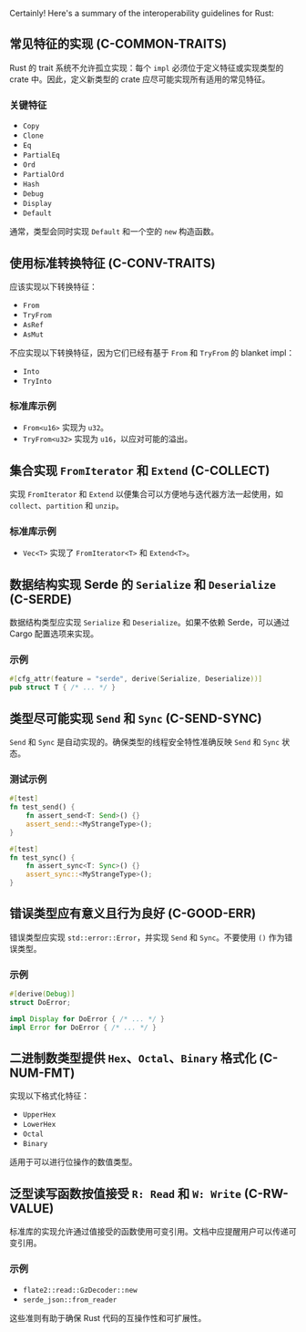 Certainly! Here's a summary of the interoperability guidelines for Rust:

## 常见特征的实现 (C-COMMON-TRAITS)

Rust 的 trait 系统不允许孤立实现：每个 `impl` 必须位于定义特征或实现类型的 crate 中。因此，定义新类型的 crate 应尽可能实现所有适用的常见特征。

### 关键特征

- `Copy`
- `Clone`
- `Eq`
- `PartialEq`
- `Ord`
- `PartialOrd`
- `Hash`
- `Debug`
- `Display`
- `Default`

通常，类型会同时实现 `Default` 和一个空的 `new` 构造函数。

## 使用标准转换特征 (C-CONV-TRAITS)

应该实现以下转换特征：

- `From`
- `TryFrom`
- `AsRef`
- `AsMut`

不应实现以下转换特征，因为它们已经有基于 `From` 和 `TryFrom` 的 blanket impl：

- `Into`
- `TryInto`

### 标准库示例

- `From<u16>` 实现为 `u32`。
- `TryFrom<u32>` 实现为 `u16`，以应对可能的溢出。

## 集合实现 `FromIterator` 和 `Extend` (C-COLLECT)

实现 `FromIterator` 和 `Extend` 以便集合可以方便地与迭代器方法一起使用，如 `collect`、`partition` 和 `unzip`。

### 标准库示例

- `Vec<T>` 实现了 `FromIterator<T>` 和 `Extend<T>`。

## 数据结构实现 Serde 的 `Serialize` 和 `Deserialize` (C-SERDE)

数据结构类型应实现 `Serialize` 和 `Deserialize`。如果不依赖 Serde，可以通过 Cargo 配置选项来实现。

### 示例

```rust
#[cfg_attr(feature = "serde", derive(Serialize, Deserialize))]
pub struct T { /* ... */ }
```

## 类型尽可能实现 `Send` 和 `Sync` (C-SEND-SYNC)

`Send` 和 `Sync` 是自动实现的。确保类型的线程安全特性准确反映 `Send` 和 `Sync` 状态。

### 测试示例

```rust
#[test]
fn test_send() {
    fn assert_send<T: Send>() {}
    assert_send::<MyStrangeType>();
}

#[test]
fn test_sync() {
    fn assert_sync<T: Sync>() {}
    assert_sync::<MyStrangeType>();
}
```

## 错误类型应有意义且行为良好 (C-GOOD-ERR)

错误类型应实现 `std::error::Error`，并实现 `Send` 和 `Sync`。不要使用 `()` 作为错误类型。

### 示例

```rust
#[derive(Debug)]
struct DoError;

impl Display for DoError { /* ... */ }
impl Error for DoError { /* ... */ }
```

## 二进制数类型提供 `Hex`、`Octal`、`Binary` 格式化 (C-NUM-FMT)

实现以下格式化特征：

- `UpperHex`
- `LowerHex`
- `Octal`
- `Binary`

适用于可以进行位操作的数值类型。

## 泛型读写函数按值接受 `R: Read` 和 `W: Write` (C-RW-VALUE)

标准库的实现允许通过值接受的函数使用可变引用。文档中应提醒用户可以传递可变引用。

### 示例

- `flate2::read::GzDecoder::new`
- `serde_json::from_reader`

这些准则有助于确保 Rust 代码的互操作性和可扩展性。